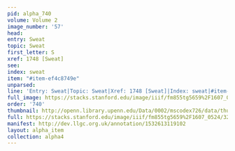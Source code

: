 ```yaml
---
pid: alpha_740
volume: Volume 2
image_number: '57'
head: 
entry: Sweat
topic: Sweat
first_letter: S
xref: 1748 [Sweat]
see: 
index: sweat
item: "#item-ef4c8749e"
unparsed: 
line: 'Entry: Sweat|Topic: Sweat|Xref: 1748 [Sweat]|Index: sweat|#item-ef4c8749e'
full_image: https://stacks.stanford.edu/image/iiif/fm855tg5659%2F1607_0524/full/full/0/default.jpg
order: '740'
thumbnail: http://openn.library.upenn.edu/Data/0002/mscodex726/data/thumb/1607_0524_thumb.jpg
full: https://stacks.stanford.edu/image/iiif/fm855tg5659%2F1607_0524/322,1539,3044,241/full/0/default.jpg
manifest: http://dev.llgc.org.uk/annotation/1532613119102
layout: alpha_item
collection: alpha4
---
```

